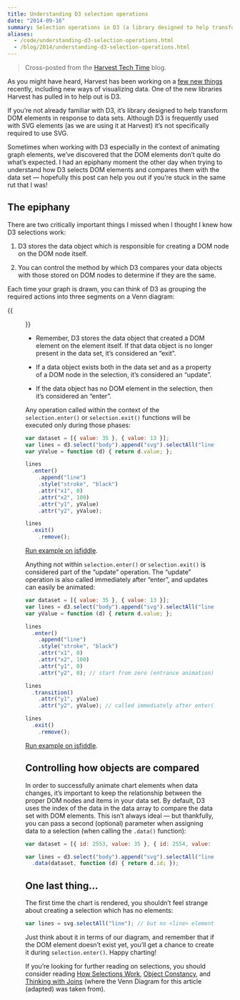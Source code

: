 ```yaml
---
title: Understanding D3 selection operations
date: "2014-09-16"
summary: Selection operations in D3 (a library designed to help transform DOM elements in response to data sets) can be a bit tricky without understanding how D3 keeps track of your data.
aliases:
  - /code/understanding-d3-selection-operations.html
  - /blog/2014/understanding-d3-selection-operations.html
---
```


> Cross-posted from the [Harvest Tech Time](http://techtime.getharvest.com/blog/understanding-d3-selection-operations) blog.

As you might have heard, Harvest has been working on a [few new things](https://www.getharvest.com/blog/2014/03/introducing-harvest-projects/) recently, including new ways of visualizing data. One of the new libraries Harvest has pulled in to help out is D3.

If you’re not already familiar with D3, it’s library designed to help transform DOM elements in response to data sets. Although D3 is frequently used with SVG elements (as we are using it at Harvest) it’s not specifically required to use SVG.

Sometimes when working with D3 especially in the context of animating graph elements, we’ve discovered that the DOM elements don’t quite do what’s expected. I had an epiphany moment the other day when trying to understand how D3 selects DOM elements and compares them with the data set — hopefully this post can help you out if you’re stuck in the same rut that I was!

## The epiphany

There are two critically important things I missed when I thought I knew how D3 selections work:

1. D3 stores the data object which is responsible for creating a DOM node on the DOM node itself.

2. You can control the method by which D3 compares your data objects with those stored on DOM nodes to determine if they are the same.

Each time your graph is drawn, you can think of D3 as grouping the required actions into three segments on a Venn diagram:

{{<figure src="d3-selections.png" width="1376" height="926" alt="Venn diagram showing two intersecting sets, the first being DOM Elements and the second being Data Set. The intersection is labeled Update, DOM Elements alone is labeled Exit, and Data Set alone is labeled Enter." caption="From _Thinking with Joins_." attr="Mike Bostock" attrlink="https://bost.ocks.org/mike/join/">}}

- Remember, D3 stores the data object that created a DOM element on the element itself. If that data object is no longer present in the data set, it’s considered an “exit”.

- If a data object exists both in the data set and as a property of a DOM node in the selection, it’s considered an “update”.

- If the data object has no DOM element in the selection, then it’s considered an “enter”.

Any operation called within the context of the `selection.enter()` or `selection.exit()` functions will be executed only during those phases:

```javascript
var dataset = [{ value: 35 }, { value: 13 }];
var lines = d3.select("body").append("svg").selectAll("line").data(dataset);
var yValue = function (d) { return d.value; };

lines
  .enter()
    .append("line")
    .style("stroke", "black")
    .attr("x1", 0)
    .attr("x2", 100)
    .attr("y1", yValue)
    .attr("y2", yValue);

lines
  .exit()
    .remove();
```
[Run example on jsfiddle](http://jsfiddle.net/bdv0u9nt/).

Anything not within `selection.enter()` or `selection.exit()` is considered part of the “update” operation. The “update” operation is also called immediately after “enter”, and updates can easily be animated:

```javascript
var dataset = [{ value: 35 }, { value: 13 }];
var lines = d3.select("body").append("svg").selectAll("line").data(dataset);
var yValue = function (d) { return d.value; };

lines
  .enter()
    .append("line")
    .style("stroke", "black")
    .attr("x1", 0)
    .attr("x2", 100)
    .attr("y1", 0)
    .attr("y2", 0); // start from zero (entrance animation)

lines
  .transition()
    .attr("y1", yValue)
    .attr("y2", yValue); // called immediately after enter(), and when value changes

lines
  .exit()
    .remove();
```
[Run example on jsfiddle](http://jsfiddle.net/hmkgbgzj/).

## Controlling how objects are compared

In order to successfully animate chart elements when data changes, it’s important to keep the relationship between the proper DOM nodes and items in your data set. By default, D3 uses the index of the data in the data array to compare the data set with DOM elements. This isn’t always ideal — but thankfully, you can pass a second (optional) parameter when assigning data to a selection (when calling the `.data()` function):

```javascript
var dataset = [{ id: 2553, value: 35 }, { id: 2554, value: 13 }];

var lines = d3.select("body").append("svg").selectAll("line")
  .data(dataset, function (d) { return d.id; });
```

## One last thing…

The first time the chart is rendered, you shouldn’t feel strange about creating a selection which has no elements:

```javascript
var lines = svg.selectAll("line"); // but no <line> elements exist yet!
```

Just think about it in terms of our diagram, and remember that if the DOM element doesn’t exist yet, you’ll get a chance to create it during `selection.enter()`. Happy charting!

If you’re looking for further reading on selections, you should consider reading [How Selections Work](http://bost.ocks.org/mike/selection/), [Object Constancy](http://bost.ocks.org/mike/constancy/), and [Thinking with Joins](http://bost.ocks.org/mike/join/) (where the Venn Diagram for this article (adapted) was taken from).

